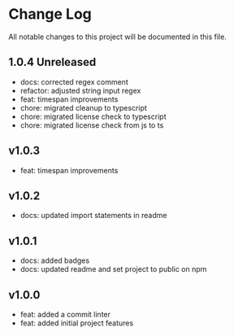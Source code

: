 # Change Log
All notable changes to this project will be documented in this file.

## 1.0.4 Unreleased
- docs: corrected regex comment
- refactor: adjusted string input regex
- feat: timespan improvements
- chore: migrated cleanup to typescript
- chore: migrated license check to typescript
- chore: migrated license check from js to ts

## v1.0.3
- feat: timespan improvements

## v1.0.2
- docs: updated import statements in readme

## v1.0.1
- docs: added badges
- docs: updated readme and set project to public on npm

## v1.0.0
- feat: added a commit linter
- feat: added initial project features
